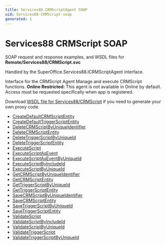 ```yaml
---
title: Services88.CRMScriptAgent SOAP
uid: Services88-CRMScript-soap
generated: 1
---
```


# Services88 CRMScript SOAP

SOAP request and response examples, and WSDL files for **Remote/Services88/CRMScript.svc**

Handled by the <see cref="T:SuperOffice.Services88.ICRMScriptAgent">SuperOffice.Services88.ICRMScriptAgent</see> interface.

Interface for the CRMScript Agent
Manage and execute CRMScript functions.
<para /><b>Online Restricted:</b> This agent is not available in Online by default. Access must be requested specifically when app is registered.

Download [WSDL file for Services88/CRMScript](../Services88-CRMScript.md) if you need to generate your own proxy code.

* [CreateDefaultCRMScriptEntity](CreateDefaultCRMScriptEntity.md)
* [CreateDefaultTriggerScriptEntity](CreateDefaultTriggerScriptEntity.md)
* [DeleteCRMScriptByUniqueIdentifier](DeleteCRMScriptByUniqueIdentifier.md)
* [DeleteCRMScriptEntity](DeleteCRMScriptEntity.md)
* [DeleteTriggerScriptByUniqueId](DeleteTriggerScriptByUniqueId.md)
* [DeleteTriggerScriptEntity](DeleteTriggerScriptEntity.md)
* [ExecuteScript](ExecuteScript.md)
* [ExecuteScriptAsEvent](ExecuteScriptAsEvent.md)
* [ExecuteScriptAsEventByUniqueId](ExecuteScriptAsEventByUniqueId.md)
* [ExecuteScriptByIncludeId](ExecuteScriptByIncludeId.md)
* [ExecuteScriptByUniqueId](ExecuteScriptByUniqueId.md)
* [GetCRMScriptByUniqueIdentifier](GetCRMScriptByUniqueIdentifier.md)
* [GetCRMScriptEntity](GetCRMScriptEntity.md)
* [GetTriggerScriptByUniqueId](GetTriggerScriptByUniqueId.md)
* [GetTriggerScriptEntity](GetTriggerScriptEntity.md)
* [SaveCRMScriptByUniqueIdentifier](SaveCRMScriptByUniqueIdentifier.md)
* [SaveCRMScriptEntity](SaveCRMScriptEntity.md)
* [SaveTriggerScriptByUniqueId](SaveTriggerScriptByUniqueId.md)
* [SaveTriggerScriptEntity](SaveTriggerScriptEntity.md)
* [ValidateScript](ValidateScript.md)
* [ValidateScriptByIncludeId](ValidateScriptByIncludeId.md)
* [ValidateScriptByUniqueId](ValidateScriptByUniqueId.md)
* [ValidateTriggerScript](ValidateTriggerScript.md)
* [ValidateTriggerScriptByUniqueId](ValidateTriggerScriptByUniqueId.md)
